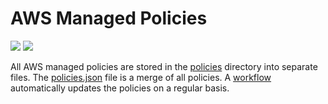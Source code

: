# AWS Managed Policies

![](https://shields.io/date/1699252661.svg?label=last%20run)
![](https://shields.io/date/1699252661.svg?label=last%20updated)

All AWS managed policies are stored in the [policies](policies) directory into
separate files. The [policies.json](policies/policies.json) file is a merge of
all policies. A [workflow](.github/workflows/list-policies.yaml) automatically
updates the policies on a regular basis.

